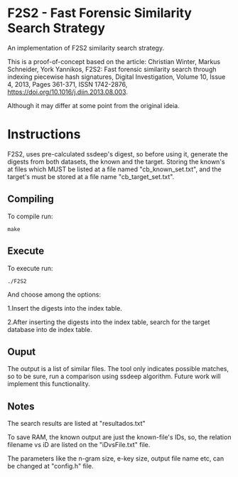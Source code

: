# F2S2 - Fast Forensic Similarity Search Strategy
An implementation of F2S2 similarity search strategy.

This is a proof-of-concept based on the article:
Christian Winter, Markus Schneider, York Yannikos,
F2S2: Fast forensic similarity search through indexing piecewise hash signatures,
Digital Investigation,
Volume 10, Issue 4,
2013,
Pages 361-371,
ISSN 1742-2876,
https://doi.org/10.1016/j.diin.2013.08.003.

Although it may differ at some point from the original ideia.

# Instructions
F2S2, uses pre-calculated ssdeep's digest, so before using it, generate the digests from both datasets, the known and the target. Storing the known's at files which MUST be listed at a file named "cb_known_set.txt", and the target's must be stored at a file name "cb_target_set.txt".

## Compiling

To compile run:
```
make
```
## Execute

To execute run:
```
./F2S2
```
And choose among the options:

1.Insert the digests into the index table.

2.After inserting the digests into the index table, search for the target database into de index table.

## Ouput

The output is a list of similar files. The tool only indicates possible matches, so to be sure, run a comparison using ssdeep algorithm. Future work will implement this functionality.

## Notes

The search results are listed at "resultados.txt"

To save RAM, the known output are just the known-file's IDs, so, the relation filename vs iD are listed on the "iDvsFile.txt" file.

The parameters like the n-gram size, e-key size, output file name etc, can be changed at "config.h" file.
